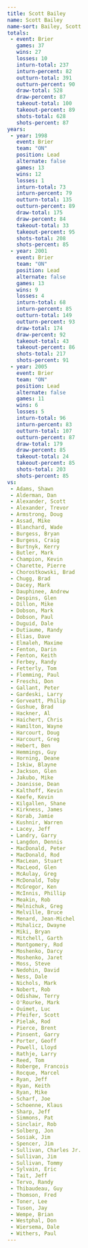 ```yaml
---
title: Scott Bailey
name: Scott Bailey
name-sort: Bailey, Scott
totals:
 - event: Brier
   games: 37
   wins: 27
   losses: 10
   inturn-total: 237
   inturn-percent: 82
   outturn-total: 391
   outturn-percent: 90
   draw-total: 528
   draw-percent: 87
   takeout-total: 100
   takeout-percent: 89
   shots-total: 628
   shots-percent: 87
years:
 - year: 1998
   event: Brier
   team: "ON"
   position: Lead
   alternate: false
   games: 13
   wins: 12
   losses: 1
   inturn-total: 73
   inturn-percent: 79
   outturn-total: 135
   outturn-percent: 89
   draw-total: 175
   draw-percent: 84
   takeout-total: 33
   takeout-percent: 95
   shots-total: 208
   shots-percent: 85
 - year: 2001
   event: Brier
   team: "ON"
   position: Lead
   alternate: false
   games: 13
   wins: 9
   losses: 4
   inturn-total: 68
   inturn-percent: 85
   outturn-total: 149
   outturn-percent: 93
   draw-total: 174
   draw-percent: 92
   takeout-total: 43
   takeout-percent: 86
   shots-total: 217
   shots-percent: 91
 - year: 2005
   event: Brier
   team: "ON"
   position: Lead
   alternate: false
   games: 11
   wins: 6
   losses: 5
   inturn-total: 96
   inturn-percent: 83
   outturn-total: 107
   outturn-percent: 87
   draw-total: 179
   draw-percent: 85
   takeout-total: 24
   takeout-percent: 85
   shots-total: 203
   shots-percent: 85
vs:
 - Adams, Shawn
 - Alderman, Dan
 - Alexander, Scott
 - Alexander, Trevor
 - Armstrong, Doug
 - Assad, Mike
 - Blanchard, Wade
 - Burgess, Bryan
 - Burgess, Craig
 - Burtnyk, Kerry
 - Butler, Mark
 - Champion, Kevin
 - Charette, Pierre
 - Chorostkowski, Brad
 - Chugg, Brad
 - Dacey, Mark
 - Dauphinee, Andrew
 - Despins, Glen
 - Dillon, Mike
 - Dobson, Mark
 - Dobson, Paul
 - Duguid, Dale
 - Dutiaume, Randy
 - Elias, Dave
 - Elmaleh, Maxime
 - Fenton, Darin
 - Fenton, Keith
 - Ferbey, Randy
 - Fetterly, Tom
 - Flemming, Paul
 - Freschi, Don
 - Gallant, Peter
 - Gardeski, Larry
 - Gorveatt, Philip
 - Gushue, Brad
 - Hackner, Al
 - Haichert, Chris
 - Hamilton, Wayne
 - Harcourt, Doug
 - Harcourt, Greg
 - Hebert, Ben
 - Hemmings, Guy
 - Horning, Deane
 - Iskiw, Blayne
 - Jackson, Glen
 - Jakubo, Mike
 - Joanisse, Dean
 - Kalthoff, Kevin
 - Keefe, Kevin
 - Kilgallen, Shane
 - Kirkness, James
 - Korab, Jamie
 - Kushnir, Warren
 - Lacey, Jeff
 - Landry, Garry
 - Langdon, Dennis
 - MacDonald, Peter
 - MacDonald, Rod
 - MacLean, Stuart
 - MacLeod, Glen
 - McAulay, Greg
 - McDonald, Toby
 - McGregor, Ken
 - McInnis, Phillip
 - Meakin, Rob
 - Melnichuk, Greg
 - Melville, Bruce
 - Menard, Jean-Michel
 - Mihalicz, Dwayne
 - Miki, Bryan
 - Mitchell, Garth
 - Montgomery, Rod
 - Moshenko, Darcy
 - Moshenko, Jaret
 - Moss, Steve
 - Nedohin, David
 - Ness, Dale
 - Nichols, Mark
 - Nobert, Rob
 - Odishaw, Terry
 - O'Rourke, Mark
 - Ouimet, Luc
 - Pfeifer, Scott
 - Pielak, Rod
 - Pierce, Brent
 - Pinsent, Garry
 - Porter, Geoff
 - Powell, Lloyd
 - Rathje, Larry
 - Reed, Tom
 - Roberge, Francois
 - Rocque, Marcel
 - Ryan, Jeff
 - Ryan, Keith
 - Ryan, Mike
 - Scharf, Joe
 - Schoenne, Klaus
 - Sharp, Jeff
 - Simmons, Pat
 - Sinclair, Rob
 - Solberg, Jon
 - Sosiak, Jim
 - Spencer, Jim
 - Sullivan, Charles Jr.
 - Sullivan, Jim
 - Sullivan, Tommy
 - Sylvain, Eric
 - Tait, Jeff
 - Tervo, Randy
 - Thibaudeau, Guy
 - Thomson, Fred
 - Toner, Lee
 - Tuson, Jay
 - Wempe, Brian
 - Westphal, Don
 - Wiersema, Dale
 - Withers, Paul
---
```


